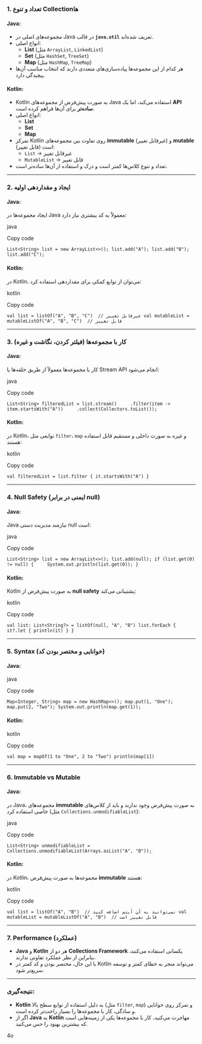 ### 1. **تعداد و تنوع Collection‌ها**

#### Java:

- مجموعه‌های اصلی در Java در قالب **`java.util`** تعریف شده‌اند.
- انواع اصلی:
    - **List** (مثل `ArrayList`, `LinkedList`)
    - **Set** (مثل `HashSet`, `TreeSet`)
    - **Map** (مثل `HashMap`, `TreeMap`)
- هر کدام از این مجموعه‌ها پیاده‌سازی‌های متعددی دارند که انتخاب مناسب آن‌ها پیچیدگی دارد.

#### Kotlin:

- Kotlin به صورت پیش‌فرض از مجموعه‌های Java استفاده می‌کند، اما یک **API ساده‌تر** برای آن‌ها فراهم کرده است.
- انواع اصلی:
    - **List**
    - **Set**
    - **Map**
- تمرکز Kotlin روی تفاوت بین مجموعه‌های **immutable** (غیرقابل تغییر) و **mutable** (قابل تغییر) است:
    - `List` → غیرقابل تغییر
    - `MutableList` → قابل تغییر
- تعداد و تنوع کلاس‌ها کمتر است و درک و استفاده از آن‌ها ساده‌تر است.

---

### 2. **ایجاد و مقداردهی اولیه**

#### Java:

ایجاد مجموعه‌ها در Java معمولاً به کد بیشتری نیاز دارد:

java

Copy code

`List<String> list = new ArrayList<>(); list.add("A"); list.add("B"); list.add("C");`

#### Kotlin:

در Kotlin، می‌توان از توابع کمکی برای مقداردهی استفاده کرد:

kotlin

Copy code

`val list = listOf("A", "B", "C")  // غیرقابل تغییر val mutableList = mutableListOf("A", "B", "C")  // قابل تغییر`

---

### 3. **کار با مجموعه‌ها (فیلتر کردن، نگاشت و غیره)**

#### Java:

کار با مجموعه‌ها معمولاً از طریق حلقه‌ها یا Stream API انجام می‌شود:

java

Copy code

`List<String> filteredList = list.stream()     .filter(item -> item.startsWith("A"))     .collect(Collectors.toList());`

#### Kotlin:

در Kotlin، توابعی مثل `filter`، `map` و غیره به صورت داخلی و مستقیم قابل استفاده هستند:

kotlin

Copy code

`val filteredList = list.filter { it.startsWith("A") }`

---

### 4. **Null Safety (ایمنی در برابر null)**

#### Java:

Java نیازمند مدیریت دستی null است:

java

Copy code

`List<String> list = new ArrayList<>(); list.add(null); if (list.get(0) != null) {     System.out.println(list.get(0)); }`

#### Kotlin:

Kotlin به صورت پیش‌فرض از **null safety** پشتیبانی می‌کند:

kotlin

Copy code

`val list: List<String?> = listOf(null, "A", "B") list.forEach { it?.let { println(it) } }`

---

### 5. **Syntax (خوانایی و مختصر بودن کد)**

#### Java:

java

Copy code

`Map<Integer, String> map = new HashMap<>(); map.put(1, "One"); map.put(2, "Two"); System.out.println(map.get(1));`

#### Kotlin:

kotlin

Copy code

`val map = mapOf(1 to "One", 2 to "Two") println(map[1])`

---

### 6. **Immutable vs Mutable**

#### Java:

در Java، مجموعه‌های **immutable** به صورت پیش‌فرض وجود ندارند و باید از کلاس‌های خاصی استفاده کرد (مثل `Collections.unmodifiableList`):

java

Copy code

`List<String> unmodifiableList = Collections.unmodifiableList(Arrays.asList("A", "B"));`

#### Kotlin:

در Kotlin، مجموعه‌ها به صورت پیش‌فرض **immutable** هستند:

kotlin

Copy code

`val list = listOf("A", "B")  // نمی‌توانید به آن آیتم اضافه کنید val mutableList = mutableListOf("A", "B")  // قابل تغییر است`

---

### 7. **Performance (عملکرد)**

- **Java** و **Kotlin** هر دو از **Collections Framework** یکسانی استفاده می‌کنند، بنابراین از نظر عملکرد تفاوتی ندارند.
- با این حال، مختصر بودن و کد کمتر در Kotlin می‌تواند منجر به خطای کمتر و توسعه سریع‌تر شود.

---

### نتیجه‌گیری:

- **Kotlin** به دلیل استفاده از توابع سطح بالا (مثل `filter`, `map`) و تمرکز روی خوانایی و سادگی، کار با مجموعه‌ها را بسیار راحت‌تر کرده است.
- اگر از **Java** به **Kotlin** مهاجرت می‌کنید، کار با مجموعه‌ها یکی از زمینه‌هایی است که بیشترین بهبود را حس می‌کنید.

4o